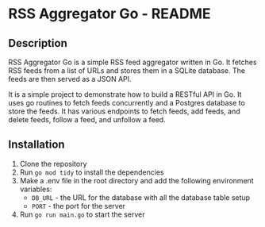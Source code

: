 # RSS Aggregator Go - README

## Description

RSS Aggregator Go is a simple RSS feed aggregator written in Go. It fetches RSS feeds from a list of URLs and stores them in a SQLite database. The feeds are then served as a JSON API.

It is a simple project to demonstrate how to build a RESTful API in Go. It uses go routines to fetch feeds concurrently and a Postgres database to store the feeds. It has various endpoints to fetch feeds, add feeds, and delete feeds, follow a feed, and unfollow a feed.

## Installation

1. Clone the repository
2. Run `go mod tidy` to install the dependencies
3. Make a .env file in the root directory and add the following environment variables:
    - `DB_URL` - the URL for the database with all the database table setup
    - `PORT` - the port for the server
4. Run `go run main.go` to start the server
